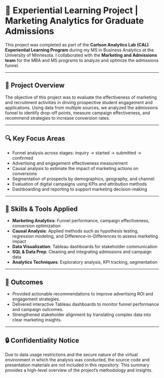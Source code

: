 # 🎯 Experiential Learning Project | Marketing Analytics for Graduate Admissions

This project was completed as part of the **Carlson Analytics Lab (CAL) Experiential Learning Program** during my MS in Business Analytics at the University of Minnesota. I collaborated with the **Marketing and Admissions team** for the MBA and MS programs to analyze and optimize the admissions funnel.

---

## 📌 Project Overview

The objective of this project was to evaluate the effectiveness of marketing and recruitment activities in driving prospective student engagement and applications. Using data from multiple sources, we analyzed the admissions funnel to identify drop-off points, measure campaign effectiveness, and recommend strategies to increase conversion rates.

---

## 🔍 Key Focus Areas

- Funnel analysis across stages: inquiry → started → submitted → confirmed  
- Advertising and engagement effectiveness measurement  
- Causal analysis to estimate the impact of marketing actions on conversions  
- Segmentation of prospects by demographics, geography, and channel  
- Evaluation of digital campaigns using KPIs and attribution methods  
- Dashboarding and reporting to support marketing decision-making  

---

## 🧠 Skills & Tools Applied

- **Marketing Analytics**: Funnel performance, campaign effectiveness, conversion optimization  
- **Causal Analysis**: Applied methods such as hypothesis testing, regression modeling, and Difference-in-Differences to assess marketing impact  
- **Data Visualization**: Tableau dashboards for stakeholder communication  
- **SQL & Data Prep**: Cleaning and integrating admissions and campaign data  
- **Analytics Techniques**: Exploratory analysis, KPI tracking, segmentation  

---

## 🚀 Outcomes

- Provided actionable recommendations to improve advertising ROI and engagement strategies.  
- Delivered interactive Tableau dashboards to monitor funnel performance and campaign outcomes.  
- Strengthened stakeholder alignment by translating complex data into clear marketing insights.  

---

## 🔒 Confidentiality Notice

Due to data usage restrictions and the secure nature of the virtual environment in which the analysis was conducted, the source code and presentation materials are not included in this repository. This summary provides a high-level overview of the project’s methodology and insights.
